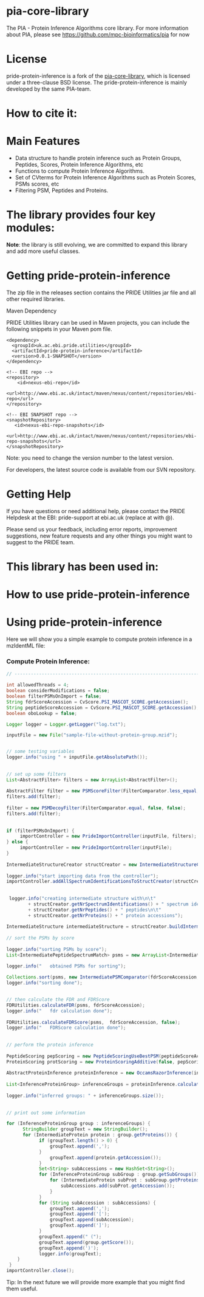 pia-core-library
================

The PIA - Protein Inference Algorithms core library. For more information about PIA, please see https://github.com/mpc-bioinformatics/pia for now
# License

pride-protein-inference is a fork of the [pia-core-library](https://github.com/mpc-bioinformatics/pia-core-library), which is licensed under a three-clause BSD license. The pride-protein-inference is mainly developed by the same PIA-team. 

# How to cite it:

 
# Main Features
* Data structure to handle protein inference such as Protein Groups, Peptides, Scores, Protein Inference Algorithms, etc 
* Functions to compute Protein Inference Algorithms. 
* Set of CVterms for Protein Inference Algorithms such as Protein Scores, PSMs scores, etc
* Filtering PSM, Peptides and Proteins. 

# The library provides four key modules:

**Note**: the library is still evolving, we are committed to expand this library and add more useful classes.

# Getting pride-protein-inference

The zip file in the releases section contains the PRIDE Utilities jar file and all other required libraries.

Maven Dependency

PRIDE Utilities library can be used in Maven projects, you can include the following snippets in your Maven pom file.
 
 ```maven
 <dependency>
   <groupId>uk.ac.ebi.pride.utilities</groupId>
   <artifactId>pride-protein-inference</artifactId>
   <version>0.0.1-SNAPSHOT</version>
 </dependency> 
 ```
 ```maven
 <!-- EBI repo -->
 <repository>
     <id>nexus-ebi-repo</id>
     <url>http://www.ebi.ac.uk/intact/maven/nexus/content/repositories/ebi-repo</url>
 </repository>
 
 <!-- EBI SNAPSHOT repo -->
 <snapshotRepository>
    <id>nexus-ebi-repo-snapshots</id>
    <url>http://www.ebi.ac.uk/intact/maven/nexus/content/repositories/ebi-repo-snapshots</url>
 </snapshotRepository>
```
Note: you need to change the version number to the latest version.

For developers, the latest source code is available from our SVN repository.

# Getting Help

If you have questions or need additional help, please contact the PRIDE Helpdesk at the EBI: pride-support at ebi.ac.uk (replace at with @).

Please send us your feedback, including error reports, improvement suggestions, new feature requests and any other things you might want to suggest to the PRIDE team.

# This library has been used in:


How to use pride-protein-inference
===============

# Using pride-protein-inference 

Here we will show you a simple example to compute protein inference in a mzIdentML file:

### Compute Protein Inference:


```java 
// ---------------------------------------------------------------------

int allowedThreads = 4;
boolean considerModifications = false;
boolean filterPSMsOnImport = false;
String fdrScoreAccession = CvScore.PSI_MASCOT_SCORE.getAccession();
String peptideScoreAccession = CvScore.PSI_MASCOT_SCORE.getAccession();
boolean oboLookup = false;

Logger logger = Logger.getLogger("log.txt");

inputFile = new File("sample-file-without-protein-group.mzid");


// some testing variables
logger.info("using " + inputFile.getAbsolutePath());
		
		
// set up some filters
List<AbstractFilter> filters = new ArrayList<AbstractFilter>();
		
AbstractFilter filter = new PSMScoreFilter(FilterComparator.less_equal, 0.01, false, CvScore.PSI_PSM_LEVEL_FDRSCORE.getAccession(), oboLookup);
filters.add(filter);
		
filter = new PSMDecoyFilter(FilterComparator.equal, false, false);
filters.add(filter);
		
		
if (filterPSMsOnImport) {
     importController = new PrideImportController(inputFile, filters);
} else {
     importController = new PrideImportController(inputFile);
}
        
IntermediateStructureCreator structCreator = new IntermediateStructureCreator(allowedThreads);
		
logger.info("start importing data from the controller");
importController.addAllSpectrumIdentificationsToStructCreator(structCreator);
        
        
 logger.info("creating intermediate structure with\n\t"
		+ structCreator.getNrSpectrumIdentifications() + " spectrum identifications\n\t"
		+ structCreator.getNrPeptides() + " peptides\n\t"
		+ structCreator.getNrProteins() + " protein accessions");
		
IntermediateStructure intermediateStructure = structCreator.buildIntermediateStructure();
		
// sort the PSMs by score
		
logger.info("sorting PSMs by score");
List<IntermediatePeptideSpectrumMatch> psms = new ArrayList<IntermediatePeptideSpectrumMatch>(intermediateStructure.getAllIntermediatePSMs());

logger.info("   obtained PSMs for sorting");
		
Collections.sort(psms, new IntermediatePSMComparator(fdrScoreAccession, oboLookup));
logger.info("sorting done");
		

// then calculate the FDR and FDRScore		
FDRUtilities.calculateFDR(psms, fdrScoreAccession);
logger.info("   fdr calculation done");
		
FDRUtilities.calculateFDRScore(psms,  fdrScoreAccession, false);
logger.info("   FDRScore calculation done");
		
		
// perform the protein inference
		
PeptideScoring pepScoring = new PeptideScoringUseBestPSM(peptideScoreAccession, oboLookup);
ProteinScoring protScoring = new ProteinScoringAdditive(false, pepScoring);
		
AbstractProteinInference proteinInference = new OccamsRazorInference(intermediateStructure, pepScoring, protScoring, filters, allowedThreads);
		
List<InferenceProteinGroup> inferenceGroups = proteinInference.calculateInference(considerModifications);
		
logger.info("inferred groups: " + inferenceGroups.size());
        
        
// print out some information

for (InferenceProteinGroup group : inferenceGroups) {
	  StringBuilder groupText = new StringBuilder();
	  for (IntermediateProtein protein : group.getProteins()) {
		    if (groupText.length() > 0) {
				groupText.append(',');
			}
				groupText.append(protein.getAccession());
			}
			Set<String> subAccessions = new HashSet<String>();
			for (InferenceProteinGroup subGroup : group.getSubGroups()) {
				for (IntermediateProtein subProt : subGroup.getProteins()) {
					subAccessions.add(subProt.getAccession());
				}
			}
			for (String subAccession : subAccessions) {
				groupText.append(',');
				groupText.append('[');
				groupText.append(subAccession);
				groupText.append(']');
			}
			groupText.append(" (");
			groupText.append(group.getScore());
			groupText.append(')');
			logger.info(groupText);
	}
 }
importController.close();

```


Tip: In the next future we will provide more example that you might find them useful. 
